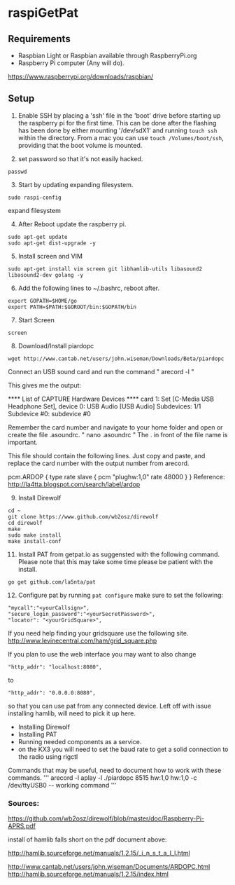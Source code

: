# raspiGetPat
## Requirements
- Raspbian Light or Raspbian available through RaspberryPi.org
- Raspberry Pi computer (Any will do).

https://www.raspberrypi.org/downloads/raspbian/

## Setup
1. Enable SSH by placing a 'ssh' file in the 'boot' drive before starting up the raspberry pi for the first time. This can be done after the flashing has been done by either mounting '/dev/sdX1' and running `touch ssh` within the directory. From a mac you can use `touch /Volumes/boot/ssh`, providing that the boot volume is mounted.

2. set password so that it's not easily hacked.
```
passwd
```
3. Start by updating expanding filesystem.
```
sudo raspi-config
```
expand filesystem

4. After Reboot update the raspberry pi.
```
sudo apt-get update
sudo apt-get dist-upgrade -y
```

5. Install screen and VIM
```
sudo apt-get install vim screen git libhamlib-utils libasound2 libasound2-dev golang -y
```
6. Add the following lines to ~/.bashrc, reboot after.
```
export GOPATH=$HOME/go
export PATH=$PATH:$GOROOT/bin:$GOPATH/bin
```
7. Start Screen
```
screen
```

8. Download/Install piardopc
```
wget http://www.cantab.net/users/john.wiseman/Downloads/Beta/piardopc
```
Connect an USB sound card and run the command " arecord -l "

This gives me the output:


**** List of CAPTURE Hardware Devices ****
card 1: Set [C-Media USB Headphone Set], device 0: USB Audio [USB Audio]
Subdevices: 1/1
Subdevice #0: subdevice #0


Remember the card number and navigate to your home folder and open or create the file .asoundrc. " nano .asoundrc " The . in front of the file name is important.


This file should contain the following lines. Just copy and paste, and replace the card number with the output number from arecord.


pcm.ARDOP {
type rate
slave {
pcm "plughw:1,0"
rate 48000
}
}
Reference: http://la4tta.blogspot.com/search/label/ardop

9. Install Direwolf
```
cd ~
git clone https://www.github.com/wb2osz/direwolf
cd direwolf
make
sudo make install
make install-conf
```
11. Install PAT from getpat.io as suggensted with the following command. Please note that this may take some time please be patient with the install.
```
go get github.com/la5nta/pat
```
12. Configure pat by running `pat configure` make sure to set the following:
```
"mycall":"<yourCallsign>",
"secure_login_password":"<yourSecretPassword>",
"locator": "<yourGridSquare>",
```
If you need help finding your gridsquare use the following site.
http://www.levinecentral.com/ham/grid_square.php

If you plan to use the web interface you may want to also change 
```
"http_addr": "localhost:8080",
```
to
```
"http_addr": "0.0.0.0:8080",
```
so that you can use pat from any connected device.
Left off with issue installing hamlib, will need to pick it up here.
- Installing Direwolf
- Installing PAT
- Running needed components as a service.
- on the KX3 you will need to set the baud rate to get a solid connection to the radio using rigctl

Commands that may be useful, need to document how to work with these commands.
'''
arecord -l
aplay -l
./piardopc 8515 hw:1,0 hw:1,0 -c /dev/ttyUSB0 -- working command
'''

### Sources:
https://github.com/wb2osz/direwolf/blob/master/doc/Raspberry-Pi-APRS.pdf

install of hamlib falls short on the pdf document above:

http://hamlib.sourceforge.net/manuals/1.2.15/_i_n_s_t_a_l_l.html

http://www.cantab.net/users/john.wiseman/Documents/ARDOPC.html
http://hamlib.sourceforge.net/manuals/1.2.15/index.html
